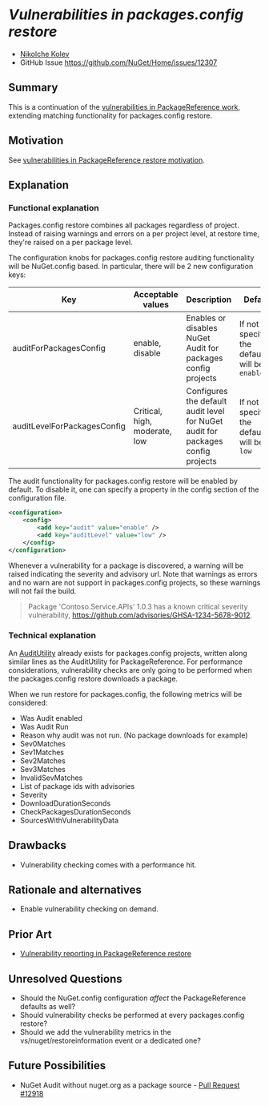 # ***Vulnerabilities in packages.config restore***

- [Nikolche Kolev](https://github.com/nkolev92)
- GitHub Issue <https://github.com/NuGet/Home/issues/12307>

## Summary

This is a continuation of the [vulnerabilities in PackageReference work](../2022/vulnerabilities-in-restore.md), extending matching functionality for packages.config restore.

## Motivation

See [vulnerabilities in PackageReference restore motivation](../2022/vulnerabilities-in-restore.md#motivation).

## Explanation

### Functional explanation

Packages.config restore combines all packages regardless of project. Instead of raising warnings and errors on a per project level, at restore time, they're raised on a per package level.

The configuration knobs for packages.config restore auditing functionality will be NuGet.config based.
In particular, there will be 2 new configuration keys:

| Key | Acceptable values | Description | Default |
|-----|-------------------|-------------|---------|
| auditForPackagesConfig | enable, disable | Enables or disables NuGet Audit for packages config projects | If not specified, the default will be `enable` |
| auditLevelForPackagesConfig | Critical, high, moderate, low | Configures the default audit level for NuGet audit for packages config projects |  If not specified, the default will be `low` |

The audit functionality for packages.config restore will be enabled by default.
To disable it, one can specify a property in the config section of the configuration file.

```xml
<configuration>
    <config>
        <add key="audit" value="enable" />
        <add key="auditLevel" value="low" />
    </config>
</configuration>
```

Whenever a vulnerability for a package is discovered, a warning will be raised indicating the severity and advisory url.
Note that warnings as errors and no warn are not support in packages.config projects, so these warnings will not fail the build.

> Package 'Contoso.Service.APIs' 1.0.3 has a known critical severity vulnerability, https://github.com/advisories/GHSA-1234-5678-9012.

### Technical explanation

An [AuditUtility](https://github.com/NuGet/NuGet.Client/blob/dev/src/NuGet.Core/NuGet.PackageManagement/AuditUtility.cs) already exists for packages.config projects, written along similar lines as the AuditUtility for PackageReference.
For performance considerations, vulnerability checks are only going to be performed when the packages.config restore downloads a package.

When we run restore for packages.config, the following metrics will be considered:

- Was Audit enabled
- Was Audit Run
- Reason why audit was not run. (No package downloads for example)
- Sev0Matches
- Sev1Matches
- Sev2Matches
- Sev3Matches
- InvalidSevMatches
- List of package ids with advisories
- Severity
- DownloadDurationSeconds
- CheckPackagesDurationSeconds
- SourcesWithVulnerabilityData

## Drawbacks

- Vulnerability checking comes with a performance hit.

## Rationale and alternatives

- Enable vulnerability checking on demand.

## Prior Art

- [Vulnerability reporting in PackageReference restore](../2022/vulnerabilities-in-restore.md)

## Unresolved Questions

- Should the NuGet.config configuration *affect* the PackageReference defaults as well?
- Should vulnerability checks be performed at every packages.config restore?
- Should we add the vulnerability metrics in the vs/nuget/restoreinformation event or a dedicated one?

<!-- What parts of the proposal do you expect to resolve before this gets accepted? -->
<!-- What parts of the proposal need to be resolved before the proposal is stabilized? -->
<!-- What related issues would you consider out of scope for this proposal but can be addressed in the future? -->

## Future Possibilities

- NuGet Audit without nuget.org as a package source - [Pull Request #12918](https://github.com/NuGet/Home/pull/12918)
